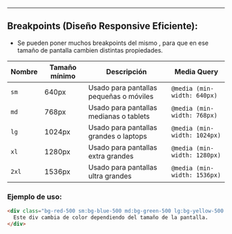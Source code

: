 
---

## Breakpoints (Diseño Responsive Eficiente):
- Se pueden poner muchos breakpoints del mismo , para que en ese tamaño de pantalla cambien distintas propiedades.



| **Nombre** | **Tamaño mínimo** | **Descripción**                         | **Media Query**              |
| ---------- | ----------------- | --------------------------------------- | ---------------------------- |
| `sm`       | 640px             | Usado para pantallas pequeñas o móviles | `@media (min-width: 640px)`  |
| `md`       | 768px             | Usado para pantallas medianas o tablets | `@media (min-width: 768px)`  |
| `lg`       | 1024px            | Usado para pantallas grandes o laptops  | `@media (min-width: 1024px)` |
| `xl`       | 1280px            | Usado para pantallas extra grandes      | `@media (min-width: 1280px)` |
| `2xl`      | 1536px            | Usado para pantallas ultra grandes      | `@media (min-width: 1536px)` |

### Ejemplo de uso:

```html
<div class="bg-red-500 sm:bg-blue-500 md:bg-green-500 lg:bg-yellow-500 xl:bg-purple-500">
  Este div cambia de color dependiendo del tamaño de la pantalla.
</div>
```









